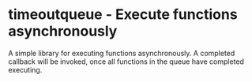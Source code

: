 # timeoutqueue - Execute functions asynchronously
A simple library for executing functions asynchronously. A completed callback will be invoked, once all functions in the queue have completed executing.
